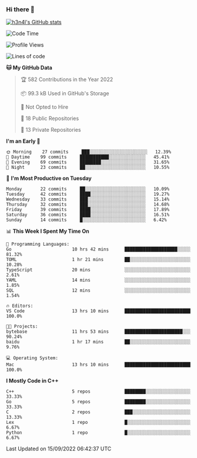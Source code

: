### Hi there 👋

[![h3n4l's GitHub stats](https://github-readme-stats.vercel.app/api?username=h3n4l&count_private=true&show_icons=true&theme=radical)](https://github.com/h3n4l/github-readme-stats)

<!--START_SECTION:waka-->
![Code Time](http://img.shields.io/badge/Code%20Time-674%20hrs%2011%20mins-blue)

![Profile Views](http://img.shields.io/badge/Profile%20Views-3-blue)

![Lines of code](https://img.shields.io/badge/From%20Hello%20World%20I%27ve%20Written-43%20Thousand%20lines%20of%20code-blue)

**🐱 My GitHub Data** 

> 🏆 582 Contributions in the Year 2022
 > 
> 📦 99.3 kB Used in GitHub's Storage 
 > 
> 🚫 Not Opted to Hire
 > 
> 📜 18 Public Repositories 
 > 
> 🔑 13 Private Repositories  
 > 
**I'm an Early 🐤** 

```text
🌞 Morning    27 commits     ███░░░░░░░░░░░░░░░░░░░░░░   12.39% 
🌆 Daytime    99 commits     ███████████░░░░░░░░░░░░░░   45.41% 
🌃 Evening    69 commits     ████████░░░░░░░░░░░░░░░░░   31.65% 
🌙 Night      23 commits     ██░░░░░░░░░░░░░░░░░░░░░░░   10.55%

```
📅 **I'm Most Productive on Tuesday** 

```text
Monday       22 commits     ██░░░░░░░░░░░░░░░░░░░░░░░   10.09% 
Tuesday      42 commits     ████░░░░░░░░░░░░░░░░░░░░░   19.27% 
Wednesday    33 commits     ███░░░░░░░░░░░░░░░░░░░░░░   15.14% 
Thursday     32 commits     ███░░░░░░░░░░░░░░░░░░░░░░   14.68% 
Friday       39 commits     ████░░░░░░░░░░░░░░░░░░░░░   17.89% 
Saturday     36 commits     ████░░░░░░░░░░░░░░░░░░░░░   16.51% 
Sunday       14 commits     █░░░░░░░░░░░░░░░░░░░░░░░░   6.42%

```


📊 **This Week I Spent My Time On** 

```text
💬 Programming Languages: 
Go                       10 hrs 42 mins      ████████████████████░░░░░   81.32% 
TOML                     1 hr 21 mins        ██░░░░░░░░░░░░░░░░░░░░░░░   10.28% 
TypeScript               20 mins             ░░░░░░░░░░░░░░░░░░░░░░░░░   2.61% 
YAML                     14 mins             ░░░░░░░░░░░░░░░░░░░░░░░░░   1.85% 
SQL                      12 mins             ░░░░░░░░░░░░░░░░░░░░░░░░░   1.54%

🔥 Editors: 
VS Code                  13 hrs 10 mins      █████████████████████████   100.0%

🐱‍💻 Projects: 
bytebase                 11 hrs 53 mins      ██████████████████████░░░   90.24% 
baidu                    1 hr 17 mins        ██░░░░░░░░░░░░░░░░░░░░░░░   9.76%

💻 Operating System: 
Mac                      13 hrs 10 mins      █████████████████████████   100.0%

```

**I Mostly Code in C++** 

```text
C++                      5 repos             ████████░░░░░░░░░░░░░░░░░   33.33% 
Go                       5 repos             ████████░░░░░░░░░░░░░░░░░   33.33% 
C                        2 repos             ███░░░░░░░░░░░░░░░░░░░░░░   13.33% 
Lex                      1 repo              █░░░░░░░░░░░░░░░░░░░░░░░░   6.67% 
Python                   1 repo              █░░░░░░░░░░░░░░░░░░░░░░░░   6.67%

```



 Last Updated on 15/09/2022 06:42:37 UTC
<!--END_SECTION:waka-->

